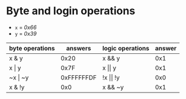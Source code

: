 # Byte and login operations

- `x` = *0x66*
- `y` = *0x39*

| byte operations | answers    | logic operations | answer |
|-----------------|------------|------------------|--------|
| x & y           | 0x20       | x && y           | 0x1    |
| x \| y          | 0x7F       | x \|\| y         | 0x1    |
| ~x \| ~y        | 0xFFFFFFDF | !x \|\| !y       | 0x0    |
| x & !y          | 0x0        | x && ~y          | 0x1    |